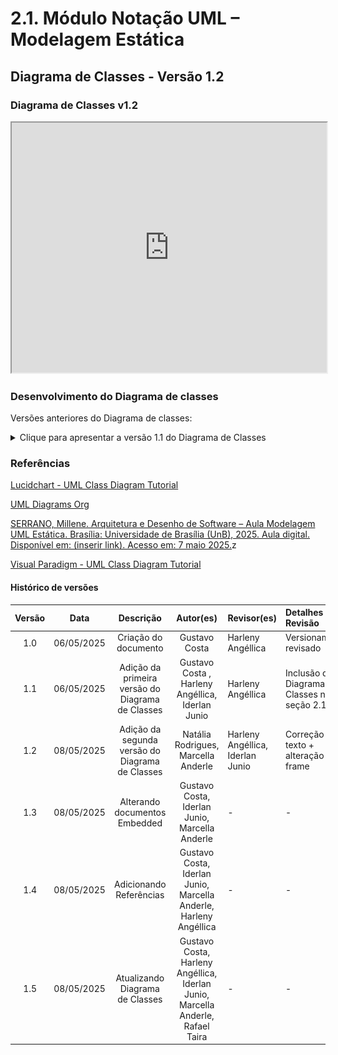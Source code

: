 # 2.1. Módulo Notação UML – Modelagem Estática

## Diagrama de Classes - Versão 1.2

### Diagrama de Classes v1.2

<iframe src="https://drive.google.com/file/d/1xLMx7rqvDmJ64G02MgxTi7F5_Mq3JC1_/preview" width="100%" height="400" allow="autoplay"></iframe>

<!-- <div style="width: 640px; height: 480px; margin: 10px; position: relative;"><iframe allowfullscreen frameborder="0" style="width:640px; height:480px" src="https://lucid.app/documents/embedded/70b5b4d0-66ab-4e4c-b64f-42833122f217" id="HKSdg.QGsv3P"></iframe></div> -->

### Desenvolvimento do Diagrama de classes
Versões anteriores do Diagrama de classes:

<details>
<summary>Clique para apresentar a versão 1.1 do Diagrama de Classes</summary>

### Diagrama de classes v1.1

![Diagrama de Classes v1.1](../_media/ClasseUML.png)

</details>

### Referências

[Lucidchart - UML Class Diagram Tutorial](https://www.lucidchart.com/pages/uml-class-diagram)

[UML Diagrams Org](https://www.uml-diagrams.org/)

[SERRANO, Millene. Arquitetura e Desenho de Software – Aula Modelagem UML Estática. Brasília: Universidade de Brasília (UnB), 2025. Aula digital. Disponível em: (inserir link). Acesso em: 7 maio 2025.](https://sigaa.unb.br/)z

[Visual Paradigm - UML Class Diagram Tutorial](https://www.visual-paradigm.com/guide/uml-unified-modeling-language/uml-class-diagram-tutorial/)

#### Histórico de versões 

| Versão |    Data    |        Descrição         |    Autor(es)    |  Revisor(es)     |  Detalhes da Revisão  |  
| :----: | :--------: | :----------------------: | :-------------: | :----------------| :---------------------|
|  1.0   | 06/05/2025 |   Criação do documento   | Gustavo Costa   | Harleny Angéllica| Versionamento revisado|
|  1.1   | 06/05/2025 |  Adição da primeira versão do Diagrama de Classes   | Gustavo Costa , Harleny Angéllica, Iderlan Junio  | Harleny Angéllica |Inclusão do Diagrama de Classes na seção 2.1 |
|  1.2   | 08/05/2025 | Adição da segunda versão do Diagrama de Classes |Natália Rodrigues, Marcella Anderle | Harleny Angéllica, Iderlan Junio | Correção de texto + alteração de frame |
|  1.3   | 08/05/2025 | Alterando documentos Embedded | Gustavo Costa, Iderlan Junio, Marcella Anderle | - | - |
|  1.4   | 08/05/2025 | Adicionando Referências    | Gustavo Costa, Iderlan Junio, Marcella Anderle,  Harleny Angéllica| - | - |
|  1.5   | 08/05/2025 | Atualizando Diagrama de Classes | Gustavo Costa, Harleny Angéllica, Iderlan Junio, Marcella Anderle, Rafael Taira | - | - |

